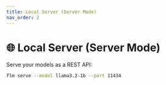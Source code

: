 ```yaml
---
title: Local Server (Server Mode)
nav_order: 2
---
```


# 🌐 Local Server (Server Mode)

Serve your models as a REST API:

```bash
flm serve --model llama3.2-1b --port 11434
```
